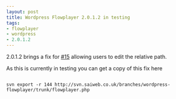 ```yaml
--- 
layout: post
title: Wordpress Flowplayer 2.0.1.2 in testing
tags: 
- flowplayer
- wordpress
- 2.0.1.2
---
```

2.0.1.2 brings a fix for <a href="http://trac.saiweb.co.uk/saiweb/ticket/15">#15</a> allowing users to edit the relative path.

As this is currently in testing you can get a copy of this fix here

<code>
svn export -r 144 http://svn.saiweb.co.uk/branches/wordpress-flowplayer/trunk/flowplayer.php
</code>
